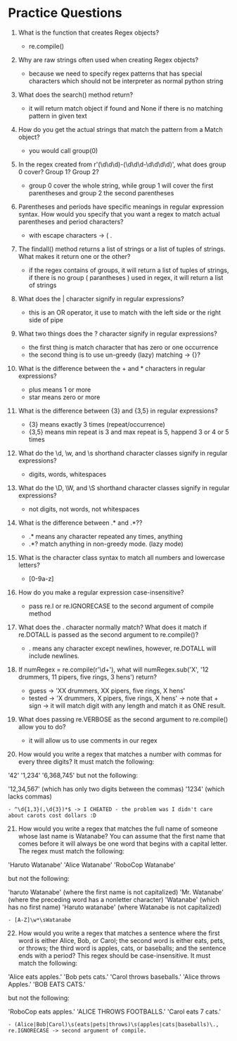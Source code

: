 # Practice Questions

1. What is the function that creates Regex objects?
    - re.compile()


2. Why are raw strings often used when creating Regex objects?
    - because we need to specify regex patterns that has special characters which should not be interpreter as normal python string

3. What does the search() method return?
    - it will return match object if found and None if there is no matching pattern in given text

4. How do you get the actual strings that match the pattern from a Match object?
    - you would call group(0)

5. In the regex created from r'(\d\d\d)-(\d\d\d-\d\d\d\d)', what does group 0 cover? Group 1? Group 2?
    - group 0 cover the whole string, while group 1 will cover the first parentheses and group 2 the second parentheses

6. Parentheses and periods have specific meanings in regular expression syntax. How would you specify that you want a regex to match actual parentheses and period characters?
    - with escape characters -> \( \.

7. The findall() method returns a list of strings or a list of tuples of strings. What makes it return one or the other?
    - if the regex contains of groups, it will return a list of tuples of strings, if there is no group ( parantheses ) used in regex, it will return a list of strings

8. What does the | character signify in regular expressions?
    - this is an OR operator, it use to match with the left side or the right side of pipe

9. What two things does the ? character signify in regular expressions?
    - the first thing is match character that has zero or one occurrence
    - the second thing is to use un-greedy (lazy) matching -> {}?

10. What is the difference between the + and * characters in regular expressions?
    - plus means 1 or more
    - star means zero or more

11. What is the difference between {3} and {3,5} in regular expressions?
    - {3} means exactly 3 times (repeat/occurrence)
    - {3,5} means min repeat is 3 and max repeat is 5, happend 3 or 4 or 5 times

12. What do the \d, \w, and \s shorthand character classes signify in regular expressions?
    - digits, words, whitespaces

13. What do the \D, \W, and \S shorthand character classes signify in regular expressions?
    - not digits, not words, not whitespaces

14. What is the difference between .* and .*??
    - .* means any character repeated any times, anything
    - .*? match anything in non-greedy mode. (lazy mode)

15. What is the character class syntax to match all numbers and lowercase letters?
    - [0-9a-z]

16. How do you make a regular expression case-insensitive?
    - pass re.I or re.IGNORECASE to the second argument of compile method

17. What does the . character normally match? What does it match if re.DOTALL is passed as the second argument to re.compile()?
    - . means any character except newlines, however, re.DOTALL will include newlines.

18. If numRegex = re.compile(r'\d+'), what will numRegex.sub('X', '12 drummers, 11 pipers, five rings, 3 hens') return?
    - guess -> 'XX drummers, XX pipers, five rings, X hens'
    - tested -> 'X drummers, X pipers, five rings, X hens' -> note that + sign -> it will match digit with any length and match it as ONE result.

19. What does passing re.VERBOSE as the second argument to re.compile() allow you to do?
    - it will allow us to use comments in our regex

20. How would you write a regex that matches a number with commas for every three digits? It must match the following:

'42'
'1,234'
'6,368,745'
but not the following:

'12,34,567' (which has only two digits between the commas)
'1234' (which lacks commas)

    - ^\d{1,3}(,\d{3})*$ -> I CHEATED - the problem was I didn't care about carots cost dollars :D

21. How would you write a regex that matches the full name of someone whose last name is Watanabe? You can assume that the first name that comes before it will always be one word that begins with a capital letter. The regex must match the following:

'Haruto Watanabe'
'Alice Watanabe'
'RoboCop Watanabe'

but not the following:

'haruto Watanabe' (where the first name is not capitalized)
'Mr. Watanabe' (where the preceding word has a nonletter character)
'Watanabe' (which has no first name)
'Haruto watanabe' (where Watanabe is not capitalized)

    - [A-Z]\w*\sWatanabe

22. How would you write a regex that matches a sentence where the first word is either Alice, Bob, or Carol; the second word is either eats, pets, or throws; the third word is apples, cats, or baseballs; and the sentence ends with a period? This regex should be case-insensitive. It must match the following:

'Alice eats apples.'
'Bob pets cats.'
'Carol throws baseballs.'
'Alice throws Apples.'
'BOB EATS CATS.'

but not the following:

'RoboCop eats apples.'
'ALICE THROWS FOOTBALLS.'
'Carol eats 7 cats.'

    - (Alice|Bob|Carol)\s(eats|pets|throws)\s(apples|cats|baseballs)\., re.IGNORECASE -> second argument of compile.